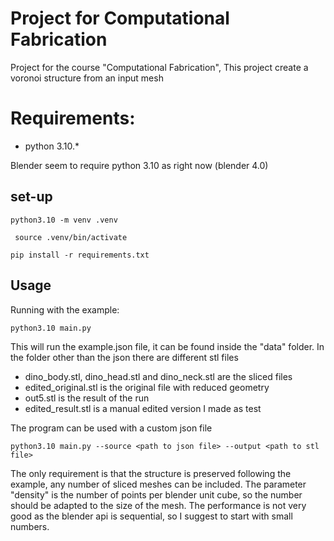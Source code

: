 # Project for Computational Fabrication
Project for the course "Computational Fabrication", This project create a voronoi
structure from an input mesh

# Requirements:
- python 3.10.*

Blender seem to require python 3.10 as right now (blender 4.0)

## set-up
```shell
python3.10 -m venv .venv
```

```shell
 source .venv/bin/activate  
```

```shell
pip install -r requirements.txt
```

## Usage
Running with the example:
```shell
python3.10 main.py
```
This will run the example.json file, it can be found inside the "data" folder.
In the folder other than the json there are different stl files
- dino_body.stl, dino_head.stl and dino_neck.stl are the sliced files
- edited_original.stl is the original file with reduced geometry
- out5.stl is the result of the run
- edited_result.stl is a manual edited version I made as test

The program can be used with a custom json file
```shell
python3.10 main.py --source <path to json file> --output <path to stl file>
```
The only requirement is that the structure is preserved following the example, 
any number of sliced meshes can be included.
The parameter "density" is the number of points per blender unit cube, so 
the number should be adapted to the size of the mesh.
The performance is not very good as the blender api is sequential, so I suggest
to start with small numbers.